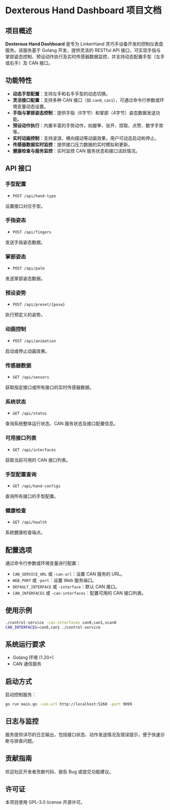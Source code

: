 # Dexterous Hand Dashboard 项目文档

## 项目概述

**Dexterous Hand Dashboard** 是专为 LinkerHand 灵巧手设备开发的控制仪表盘服务。该服务基于 Golang 开发，提供灵活的 RESTful API 接口，可实现手指与掌部姿态控制、预设动作执行及实时传感器数据监控，并支持动态配置手型（左手或右手）及 CAN 接口。

## 功能特性

* **动态手型配置**：支持左手和右手手型的动态切换。
* **灵活接口配置**：支持多种 CAN 接口（如 `can0`, `can1`），可通过命令行参数或环境变量动态设置。
* **手指与掌部姿态控制**：提供手指（6字节）和掌部（4字节）姿态数据发送功能。
* **预设动作执行**：内置丰富的手势动作，如握拳、张开、捏取、点赞、数字手势等。
* **实时动画控制**：支持波浪、横向摆动等动画效果，用户可动态启动和停止。
* **传感器数据实时监控**：提供接口压力数据的实时模拟和更新。
* **健康检查与服务监控**：实时监控 CAN 服务状态和接口活跃情况。

## API 接口

### 手型配置

* `POST /api/hand-type`

设置接口对应手型。

### 手指姿态

* `POST /api/fingers`

发送手指姿态数据。

### 掌部姿态

* `POST /api/palm`

发送掌部姿态数据。

### 预设姿势

* `POST /api/preset/{pose}`

执行预定义的姿势。

### 动画控制

* `POST /api/animation`

启动或停止动画效果。

### 传感器数据

* `GET /api/sensors`

获取指定接口或所有接口的实时传感器数据。

### 系统状态

* `GET /api/status`

查询系统整体运行状态、CAN 服务状态及接口配置信息。

### 可用接口列表

* `GET /api/interfaces`

获取当前可用的 CAN 接口列表。

### 手型配置查询

* `GET /api/hand-configs`

查询所有接口的手型配置。

### 健康检查

* `GET /api/health`

系统健康检查端点。

## 配置选项

通过命令行参数或环境变量进行配置：

* `CAN_SERVICE_URL` 或 `-can-url`：设置 CAN 服务的 URL。
* `WEB_PORT` 或 `-port`：设置 Web 服务端口。
* `DEFAULT_INTERFACE` 或 `-interface`：默认 CAN 接口。
* `CAN_INTERFACES` 或 `-can-interfaces`：配置可用的 CAN 接口列表。

## 使用示例

```bash
./control-service -can-interfaces can0,can1,vcan0
CAN_INTERFACES=can0,can1 ./control-service
```

## 系统运行要求

* Golang 环境 (1.20+)
* CAN 通信服务

## 启动方式

启动控制服务：

```bash
go run main.go -can-url http://localhost:5260 -port 9099
```

## 日志与监控

服务提供详尽的日志输出，包括接口状态、动作发送情况及错误提示，便于快速诊断与排查问题。

## 贡献指南

欢迎社区开发者贡献代码、报告 Bug 或提交功能建议。

## 许可证

本项目使用 GPL-3.0 license 开源许可。
